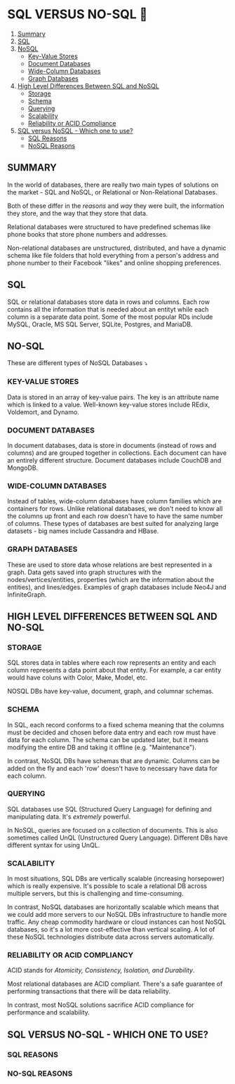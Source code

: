 # SQL VERSUS NO-SQL 💽

1. [Summary](#summary)
2. [SQL](#sql)
3. [NoSQL](#nosql)
   - [Key-Value Stores](#key-value-stores)
   - [Document Databases](#document-databases)
   - [Wide-Column Databases](#wide-column-databases)
   - [Graph Databases](#graph-databases)
4. [High Level Differences Between SQL and NoSQL](#high-level-differences-between-sql-and-no-sql)
   - [Storage](#storage)
   - [Schema](#schema)
   - [Querying](#querying)
   - [Scalability](#scalability)
   - [Reliability or ACID Compliance](#reliability-or-acid-compliance)
5. [SQL versus NoSQL - Which one to use?](#sql-versus-no-sql-which-one-to-use)
   - [SQL Reasons](#sql-reasons)
   - [NoSQL Reasons](#no-sql-reasons)

## SUMMARY

In the world of databases, there are really two main types of solutions on the market - SQL and NoSQL, or Relational or Non-Relational Databases.

Both of these differ in the _reasons_ and _way_ they were built, the information they store, and the way that they store that data.

Relational databases were structured to have predefined schemas like phone books that store phone numbers and addresses.

Non-relational databases are unstructured, distributed, and have a dynamic schema like file folders that hold everything from a person's address and phone number to their Facebook "likes" and online shopping preferences.

## SQL

SQL or relational databases store data in rows and columns. Each row contains all the information that is needed about an entityt while each column is a separate data point. Some of the most popular RDs include MySQL, Oracle, MS SQL Server, SQLite, Postgres, and MariaDB.

## NO-SQL

These are different types of NoSQL Databases ⤵️

### KEY-VALUE STORES

Data is stored in an array of key-value pairs. The key is an attribute name which is linked to a value. Well-known key-value stores include REdix, Voldemort, and Dynamo.

### DOCUMENT DATABASES

In document databases, data is store in documents (instead of rows and columns) and are grouped together in collections. Each document can have an entirely different structure. Document databases include CouchDB and MongoDB.

### WIDE-COLUMN DATABASES

Instead of tables, wide-column databases have column families which are containers for rows. Unlike relational databases, we don't need to know all the columns up front and each row doesn't have to have the same number of columns. These types of databases are best suited for analyzing large datasets - big names include Cassandra and HBase.

### GRAPH DATABASES

These are used to store data whose relations are best represented in a graph. Data gets saved into graph structures with the nodes/vertices/entities, properties (which are the information about the entities), and lines/edges. Examples of graph databases include Neo4J and InfiniteGraph.

## HIGH LEVEL DIFFERENCES BETWEEN SQL AND NO-SQL

### STORAGE

SQL stores data in tables where each row represents an entity and each column represents a data point about that entity. For example, a car entity would have coluns with Color, Make, Model, etc.

NOSQL DBs have key-value, document, graph, and columnar schemas.

### SCHEMA

In SQL, each record conforms to a fixed schema meaning that the columns must be decided and chosen before data entry and each row must have data for each column. The schema can be updated later, but it means modifying the entire DB and taking it offline (e.g. "Maintenance").

In contrast, NoSQL DBs have schemas that are dynamic. Columns can be added on the fly and each 'row' doesn't have to necessary have data for each column.

### QUERYING

SQL databases use SQL (Structured Query Language) for defining and manipulating data. It's _extremely_ powerful.

In NoSQL, queries are focused on a collection of documents. This is also sometimes called UnQL (Unstructured Query Language). Different DBs have different syntax for using UnQL.

### SCALABILITY

In most situations, SQL DBs are vertically scalable (increasing horsepower) which is really expensive. It's possible to scale a relational DB across multiple servers, but this is challenging and time-consuming.

In contrast, NoSQL databases are horizontally scalable which means that we could add more servers to our NoSQL DBs infrastructure to handle more traffic. Any cheap commodity hardware or cloud instances can host NoSQL databases, so it's a lot more cost-effective than vertical scaling. A lot of these NoSQL technologies distribute data across servers automatically.

### RELIABILITY OR ACID COMPLIANCY

ACID stands for _Atomicity, Consistency, Isolation, and Durability_.

Most relational databases are ACID compliant. There's a safe guarantee of performing transactions that there will be data reliability.

In contrast, most NoSQL solutions sacrifice ACID compliance for performance and scalability.

## SQL VERSUS NO-SQL - WHICH ONE TO USE?

### SQL REASONS

### NO-SQL REASONS
